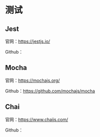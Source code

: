 # 测试





## Jest

官网：https://jestjs.io/

Github：







## Mocha

官网：https://mochajs.org/

Github：https://github.com/mochajs/mocha



## Chai

官网：https://www.chaijs.com/

Github：



